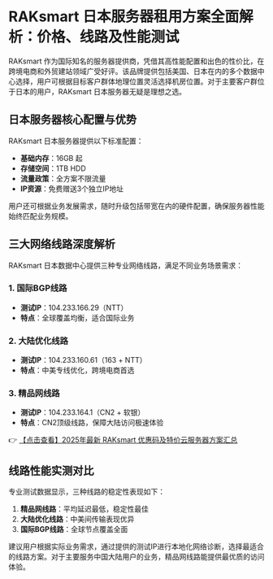 # RAKsmart 日本服务器租用方案全面解析：价格、线路及性能测试

RAKsmart 作为国际知名的服务器提供商，凭借其高性能配置和出色的性价比，在跨境电商和外贸建站领域广受好评。该品牌提供包括美国、日本在内的多个数据中心选择，用户可根据目标客户群体地理位置灵活选择机房位置。对于主要客户群位于日本的用户，RAKsmart 日本服务器无疑是理想之选。

## 日本服务器核心配置与优势

RAKsmart 日本服务器提供以下标准配置：
- **基础内存**：16GB 起
- **存储空间**：1TB HDD
- **流量政策**：全方案不限流量
- **IP资源**：免费赠送3个独立IP地址

用户还可根据业务发展需求，随时升级包括带宽在内的硬件配置，确保服务器性能始终匹配业务规模。

## 三大网络线路深度解析

RAKsmart 日本数据中心提供三种专业网络线路，满足不同业务场景需求：

### 1. 国际BGP线路
- **测试IP**：104.233.166.29（NTT）
- **特点**：全球覆盖均衡，适合国际业务

### 2. 大陆优化线路
- **测试IP**：104.233.160.61（163 + NTT）
- **特点**：中美专线优化，跨境电商首选

### 3. 精品网线路
- **测试IP**：104.233.164.1（CN2 + 软银）
- **特点**：CN2顶级线路，保障大陆访问极速体验

👉 [【点击查看】2025年最新 RAKsmart 优惠码及特价云服务器方案汇总](https://bit.ly/raksmart)

## 线路性能实测对比

专业测试数据显示，三种线路的稳定性表现如下：
1. **精品网线路**：平均延迟最低，稳定性最佳
2. **大陆优化线路**：中美间传输表现优异
3. **国际BGP线路**：全球节点覆盖全面

建议用户根据实际业务需求，通过提供的测试IP进行本地化网络诊断，选择最适合的线路方案。对于主要服务中国大陆用户的业务，精品网线路能提供最优质的访问体验。